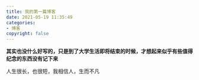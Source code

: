 ```yaml
---
title: 我的第一篇博客
date: 2021-05-19 11:35:49
categories: 
- 博客 
copyright: false
---
```

**其实也没什么好写的，只是到了大学生活即将结束的时候，才想起来似乎有些值得纪念的东西没有记下来**

人生很长，也很短，我相信人，生而不凡